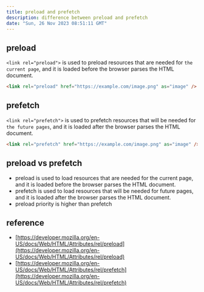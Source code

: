 ```yaml
---
title: preload and prefetch
description: difference between preload and prefetch
date: "Sun, 26 Nov 2023 08:51:11 GMT"
---
```


## preload

`<link rel="preload">` is used to preload resources that are needed for `the current page`, and it is loaded before the browser parses the HTML document.

```html
<link rel="preload" href="https://example.com/image.png" as="image" />
```

## prefetch

`<link rel="prefetch">` is used to prefetch resources that will be needed for `the future pages`, and it is loaded after the browser parses the HTML document.

```html
<link rel="prefetch" href="https://example.com/image.png" as="image" />
```

## preload vs prefetch

- preload is used to load resources that are needed for the current page, and it is loaded before the browser parses the HTML document.
- prefetch is used to load resources that will be needed for future pages, and it is loaded after the browser parses the HTML document.
- preload priority is higher than prefetch

## reference

- [https://developer.mozilla.org/en-US/docs/Web/HTML/Attributes/rel/preload](https://developer.mozilla.org/en-US/docs/Web/HTML/Attributes/rel/preload)
- [https://developer.mozilla.org/en-US/docs/Web/HTML/Attributes/rel/prefetch](https://developer.mozilla.org/en-US/docs/Web/HTML/Attributes/rel/prefetch)

